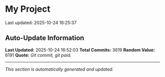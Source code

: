 # My Project


Last updated: 2025-10-24 16:25:37










































































































































































































































































































































































































































































































































































































































































































































































































































































































































































































































































































































































































































































































































































































































































































































































































































































































































































































































































































































































































































































































































































































































































































































































































































































































































































































































































































































































































































































































































































































































































































































































































































































































































































































































































































































































































































































































































































































































































































































































































































































































































































## Auto-Update Information

**Last Updated:** 2025-10-24 16:52:03
**Total Commits:** 3619
**Random Value:** 6191
**Quote:** _Git commit, git paid._

---
_This section is automatically generated and updated._